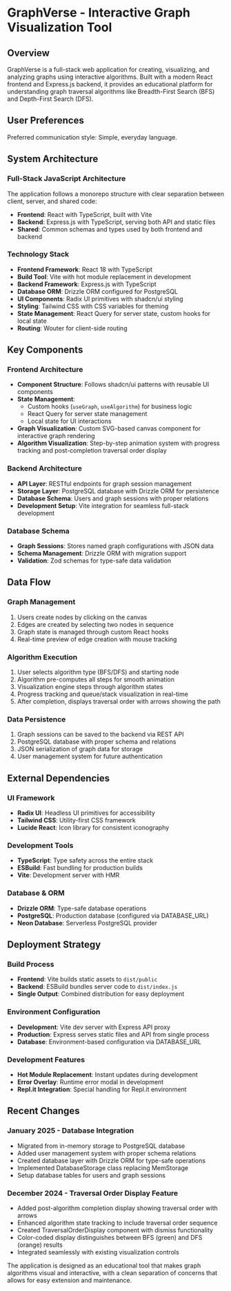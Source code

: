 # GraphVerse - Interactive Graph Visualization Tool

## Overview

GraphVerse is a full-stack web application for creating, visualizing, and analyzing graphs using interactive algorithms. Built with a modern React frontend and Express.js backend, it provides an educational platform for understanding graph traversal algorithms like Breadth-First Search (BFS) and Depth-First Search (DFS).

## User Preferences

Preferred communication style: Simple, everyday language.

## System Architecture

### Full-Stack JavaScript Architecture
The application follows a monorepo structure with clear separation between client, server, and shared code:
- **Frontend**: React with TypeScript, built with Vite
- **Backend**: Express.js with TypeScript, serving both API and static files
- **Shared**: Common schemas and types used by both frontend and backend

### Technology Stack
- **Frontend Framework**: React 18 with TypeScript
- **Build Tool**: Vite with hot module replacement in development
- **Backend Framework**: Express.js with TypeScript
- **Database ORM**: Drizzle ORM configured for PostgreSQL
- **UI Components**: Radix UI primitives with shadcn/ui styling
- **Styling**: Tailwind CSS with CSS variables for theming
- **State Management**: React Query for server state, custom hooks for local state
- **Routing**: Wouter for client-side routing

## Key Components

### Frontend Architecture
- **Component Structure**: Follows shadcn/ui patterns with reusable UI components
- **State Management**: 
  - Custom hooks (`useGraph`, `useAlgorithm`) for business logic
  - React Query for server state management
  - Local state for UI interactions
- **Graph Visualization**: Custom SVG-based canvas component for interactive graph rendering
- **Algorithm Visualization**: Step-by-step animation system with progress tracking and post-completion traversal order display

### Backend Architecture
- **API Layer**: RESTful endpoints for graph session management
- **Storage Layer**: PostgreSQL database with Drizzle ORM for persistence
- **Database Schema**: Users and graph sessions with proper relations
- **Development Setup**: Vite integration for seamless full-stack development

### Database Schema
- **Graph Sessions**: Stores named graph configurations with JSON data
- **Schema Management**: Drizzle ORM with migration support
- **Validation**: Zod schemas for type-safe data validation

## Data Flow

### Graph Management
1. Users create nodes by clicking on the canvas
2. Edges are created by selecting two nodes in sequence
3. Graph state is managed through custom React hooks
4. Real-time preview of edge creation with mouse tracking

### Algorithm Execution
1. User selects algorithm type (BFS/DFS) and starting node
2. Algorithm pre-computes all steps for smooth animation
3. Visualization engine steps through algorithm states
4. Progress tracking and queue/stack visualization in real-time
5. After completion, displays traversal order with arrows showing the path

### Data Persistence
1. Graph sessions can be saved to the backend via REST API
2. PostgreSQL database with proper schema and relations
3. JSON serialization of graph data for storage
4. User management system for future authentication

## External Dependencies

### UI Framework
- **Radix UI**: Headless UI primitives for accessibility
- **Tailwind CSS**: Utility-first CSS framework
- **Lucide React**: Icon library for consistent iconography

### Development Tools
- **TypeScript**: Type safety across the entire stack
- **ESBuild**: Fast bundling for production builds
- **Vite**: Development server with HMR

### Database & ORM
- **Drizzle ORM**: Type-safe database operations
- **PostgreSQL**: Production database (configured via DATABASE_URL)
- **Neon Database**: Serverless PostgreSQL provider

## Deployment Strategy

### Build Process
- **Frontend**: Vite builds static assets to `dist/public`
- **Backend**: ESBuild bundles server code to `dist/index.js`
- **Single Output**: Combined distribution for easy deployment

### Environment Configuration
- **Development**: Vite dev server with Express API proxy
- **Production**: Express serves static files and API from single process
- **Database**: Environment-based configuration via DATABASE_URL

### Development Features
- **Hot Module Replacement**: Instant updates during development
- **Error Overlay**: Runtime error modal in development
- **Repl.it Integration**: Special handling for Repl.it environment

## Recent Changes

### January 2025 - Database Integration
- Migrated from in-memory storage to PostgreSQL database
- Added user management system with proper schema relations
- Created database layer with Drizzle ORM for type-safe operations
- Implemented DatabaseStorage class replacing MemStorage
- Setup database tables for users and graph sessions

### December 2024 - Traversal Order Display Feature
- Added post-algorithm completion display showing traversal order with arrows
- Enhanced algorithm state tracking to include traversal order sequence
- Created TraversalOrderDisplay component with dismiss functionality
- Color-coded display distinguishes between BFS (green) and DFS (orange) results
- Integrated seamlessly with existing visualization controls

The application is designed as an educational tool that makes graph algorithms visual and interactive, with a clean separation of concerns that allows for easy extension and maintenance.